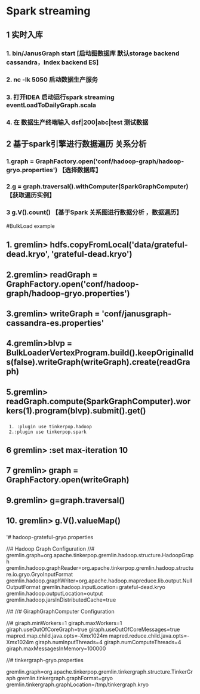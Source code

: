 # Spark streaming

## 1 实时入库
### 1. bin/JanusGraph start  [启动图数据库 默认storage backend cassandra，Index backend ES]
### 2. nc -lk 5050  启动数据生产服务
### 3. 打开IDEA 启动运行spark streaming  eventLoadToDailyGraph.scala
### 4. 在 数据生产终端输入  dsf|200|abc|test 测试数据

## 2 基于spark引擎进行数据遍历 关系分析
 ### 1.graph = GraphFactory.open('conf/hadoop-graph/hadoop-gryo.properties')  【选择数据库】
 ### 2.g = graph.traversal().withComputer(SparkGraphComputer)      【获取遍历实例】
 ### 3 g.V().count() 【基于Spark 关系图进行数据分析 ，数据遍历】
 
 
 
 
 #BulkLoad example
 
 ## 1. gremlin> hdfs.copyFromLocal('data/grateful-dead.kryo', 'grateful-dead.kryo')
 ## 2.gremlin> readGraph = GraphFactory.open('conf/hadoop-graph/hadoop-gryo.properties')
 
 ## 3.gremlin> writeGraph = 'conf/janusgraph-cassandra-es.properties'
 ## 4.gremlin>blvp = BulkLoaderVertexProgram.build().keepOriginalIds(false).writeGraph(writeGraph).create(readGraph)
 ## 5.gremlin> readGraph.compute(SparkGraphComputer).workers(1).program(blvp).submit().get()
 ### 
     1. :plugin use tinkerpop.hadoop
     2.:plugin use tinkerpop.spark
     
 ## 6 gremlin> :set max-iteration 10  
 ## 7 gremlin>  graph = GraphFactory.open(writeGraph)
 ## 9.gremlin> g=graph.traversal()
 
 ## 10. gremlin> g.V().valueMap()
 
 ### 
 
 '# hadoop-grateful-gryo.properties
 
 
 //# Hadoop Graph Configuration
 //#
 gremlin.graph=org.apache.tinkerpop.gremlin.hadoop.structure.HadoopGraph
 gremlin.hadoop.graphReader=org.apache.tinkerpop.gremlin.hadoop.structure.io.gryo.GryoInputFormat
 gremlin.hadoop.graphWriter=org.apache.hadoop.mapreduce.lib.output.NullOutputFormat
 gremlin.hadoop.inputLocation=grateful-dead.kryo
 gremlin.hadoop.outputLocation=output
 gremlin.hadoop.jarsInDistributedCache=true
 
 //#
 //# GiraphGraphComputer Configuration
 
 
 //#
 giraph.minWorkers=1
 giraph.maxWorkers=1
 giraph.useOutOfCoreGraph=true
 giraph.useOutOfCoreMessages=true
 mapred.map.child.java.opts=-Xmx1024m
 mapred.reduce.child.java.opts=-Xmx1024m
 giraph.numInputThreads=4
 giraph.numComputeThreads=4
 giraph.maxMessagesInMemory=100000
 
 //# tinkergraph-gryo.properties
 
 gremlin.graph=org.apache.tinkerpop.gremlin.tinkergraph.structure.TinkerGraph
 gremlin.tinkergraph.graphFormat=gryo
 gremlin.tinkergraph.graphLocation=/tmp/tinkergraph.kryo
 
 
 
   
 
 